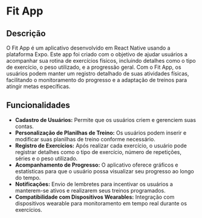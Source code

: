 # Fit App

## Descrição
O Fit App é um aplicativo desenvolvido em React Native usando a plataforma Expo. Este app foi criado com o objetivo de ajudar usuários a acompanhar sua rotina de exercícios físicos, incluindo detalhes como o tipo de exercício, o peso utilizado, e a progressão geral. Com o Fit App, os usuários podem manter um registro detalhado de suas atividades físicas, facilitando o monitoramento do progresso e a adaptação de treinos para atingir metas específicas.

## Funcionalidades

- **Cadastro de Usuários:** Permite que os usuários criem e gerenciem suas contas.
- **Personalização de Planilhas de Treino:** Os usuários podem inserir e modificar suas planilhas de treino conforme necessário.
- **Registro de Exercícios:** Após realizar cada exercício, o usuário pode registrar detalhes como o tipo de exercício, número de repetições, séries e o peso utilizado.
- **Acompanhamento de Progresso:** O aplicativo oferece gráficos e estatísticas para que o usuário possa visualizar seu progresso ao longo do tempo.
- **Notificações:** Envio de lembretes para incentivar os usuários a manterem-se ativos e realizarem seus treinos programados.
- **Compatibilidade com Dispositivos Wearables:** Integração com dispositivos wearable para monitoramento em tempo real durante os exercícios.
